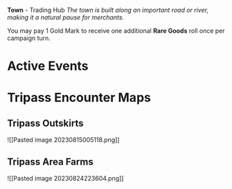 **Town** - Trading Hub
*The town is built along an important road or river, making it a natural
pause for merchants.*

You may pay 1 Gold Mark to receive one additional **Rare Goods** roll once per campaign turn.
# Active Events

# Tripass Encounter Maps
## Tripass Outskirts
![[Pasted image 20230815005118.png]]
## Tripass Area Farms
![[Pasted image 20230824223604.png]]